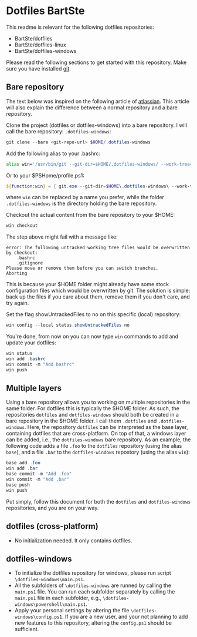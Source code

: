 ﻿# Dotfiles BartSte
This readme is relevant for the following dotfiles repositories:
- BartSte/dotfiles
- BartSte/dotfiles-linux
- BartSte/doffiles-windows

Please read the following sections to get started with this repository. Make sure you have installed [git](https://git-scm.com/downloads).

## Bare repository
The text below was inspired on the following article of [atlassian](https://www.atlassian.com/git/tutorials/dotfiles). This article will also explain the difference between a normal repository and a bare repository.

Clone the project (dotfiles or dotfiles-windows) into a bare repository. I will call the bare repository: `.dotfiles-windows`:
```powershell
git clone --bare <git-repo-url> $HOME/.dotfiles-windows
```
Add the following alias to your .bashrc:
```bash
alias win='/usr/bin/git --git-dir=$HOME/.dotfiles-windows/ --work-tree=$HOME'
```
Or to your $PSHome/profile.ps1:
```powershell
${function:win} = { git.exe --git-dir=$HOME\.dotfiles-windows\ --work-tree=$HOME @args }
```
where `win` can be replaced by a name you prefer, while the folder `.dotfiles-windows` is the directory holding the bare repository.

Checkout the actual content from the bare repository to your $HOME:
```powershell
win checkout
```
The step above might fail with a message like:
```
error: The following untracked working tree files would be overwritten by checkout:
    .bashrc
    .gitignore
Please move or remove them before you can switch branches.
Aborting
```
This is because your $HOME folder might already have some stock configuration files which would be overwritten by git. The solution is simple: back up the files if you care about them, remove them if you don't care, and try again. 

Set the flag showUntrackedFiles to no on this specific (local) repository:
```powershell
win config --local status.showUntrackedFiles no
```
You're done, from now on you can now type `win` commands to add and update your dotfiles:
```powershell
win status
win add .bashrc
win commit -m "Add bashrc"
win push
```
## Multiple layers
Using a bare repository allows you to working on multiple repositories in the same folder. For dotfiles this is typically the $HOME folder. As such, the repositories `dotfiles` and `dotfiles-windows` should both be created in a bare repository in the $HOME folder. I call them `.dotfiles` and `.dotfiles-windows`. Here, the repository `dotfiles` can be interpreted as the base layer, containing dotfiles that are cross-platform. On top of that, a windows layer can be added, i.e., the `dotfiles-windows` bare repository. As an example, the following code adds a file `.foo` to the `dotfiles` repository (using the alias `base`), and a file `.bar` to the `dotfiles-windows` repostory (using the alias `win`):
```powershell
base add .foo
win add .bar
base commit -m "Add .foo"
win commit -m "Add .bar"
base push
win push
```
Put simply, follow this document for both the `dotfiles` and `dotfiles-windows` repositories, and you are on your way.
## dotfiles (cross-platform)
- No initialization needed. It only contains dotfiles.
## dotfiles-windows
- To initialize the dotfiles repository for windows, please run script `\dotfiles-windows\main.ps1`. 
- All the subfolders of `\dotfiles-windows` are runned by calling the `main.ps1` file. You can run each subfolder separately by calling the `main.ps1` file in each subfolder, e.g., `\dotfiles-windows\powershell\main.ps1`.
- Apply your personal settings by altering the file `\dotfiles-windows\config.ps1`. If you are a new user, and your not planning to add new features to this repository, altering the `config.ps1` should be sufficient.
